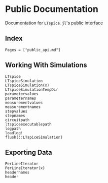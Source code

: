 # Public Documentation

Documentation for `LTspice.jl`'s public interface

## Index

```@index
Pages = ["public_api.md"]
```


## Working With Simulations

```@docs
LTspice
LTspiceSimulation
LTspiceSimulation(x)
LTspiceSimulationTempDir
parametervalues
parameternames
measurementvalues
measurementnames
stepvalues
stepnames
circuitpath
ltspiceexecutablepath
logpath
loadlog!
flush(::LTspiceSimulation)
```

## Exporting Data
	
```@docs
PerLineIterator
PerLineIterator(x)
headernames
header
```